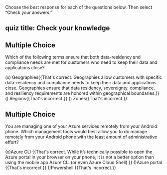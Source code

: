 Choose the best response for each of the questions below. Then select “Check your answers.”

## quiz title: Check your knowledge

## Multiple Choice

Which of the following terms ensure that both data-residency and compliance needs are met for customers who need to keep their data and applications close?

(x) Geographies{{That's correct. Geographies allow customers with specific data-residency and compliance needs to keep their data and applications close. Geographies ensure that data residency, sovereignty, compliance, and resiliency requirements are honored within geographical boundaries.}} 
() Regions{{That's incorrect.}} 
() Zones{{That's incorrect.}}

## Multiple Choice

You are managing one of your Azure services remotely from your Android phone. Which management tools would best allow you to do manage remotely from your Android phone with the least amount of administrative effort?

(x)Azure CLI {{That's correct. While it’s technically possible to open the Azure portal in your browser on your phone, it is not a better option than using the mobile app Azure CLI (or even Azure Cloud Shell).}}
()Azure portal {{That's incorrect.}}
()Powershell {{That's incorrect.}}